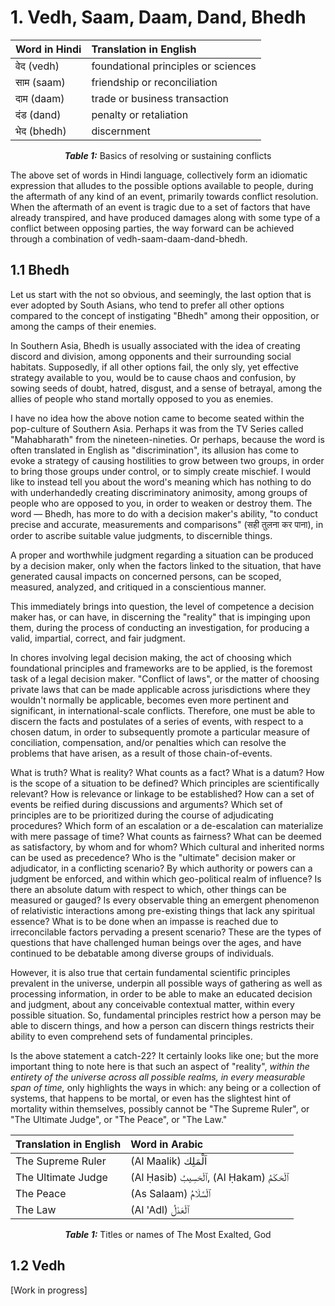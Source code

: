 # 1. Vedh, Saam, Daam, Dand, Bhedh 

<div align="center"> 

| Word in Hindi | Translation in English |
| :----- | :----- |
| वेद (vedh) | foundational principles or sciences |
| साम (saam) | friendship or reconciliation |
| दाम (daam) | trade or business transaction |
| दंड (dand) | penalty or retaliation |
| भेद (bhedh) | discernment |

<b><i>Table 1:</b></i> Basics of resolving or sustaining conflicts

</div>

The above set of words in Hindi language, collectively form an idiomatic expression that alludes to the possible options available to people, during the aftermath of any kind of an event, primarily towards conflict resolution. When the aftermath of an event is tragic due to a set of factors that have already transpired, and have produced damages along with some type of a conflict between opposing parties, the way forward can be achieved through a combination of vedh-saam-daam-dand-bhedh.  

## 1.1 Bhedh

Let us start with the not so obvious, and seemingly, the last option that is ever adopted by South Asians, who tend to prefer all other options compared to the concept of instigating "Bhedh" among their opposition, or among the camps of their enemies. 

In Southern Asia, Bhedh is usually associated with the idea of creating discord and division, among opponents and their surrounding social habitats. Supposedly, if all other options fail, the only sly, yet effective strategy available to you, would be to cause chaos and confusion, by sowing seeds of doubt, hatred, disgust, and a sense of betrayal, among the allies of people who stand mortally opposed to you as enemies.  

I have no idea how the above notion came to become seated within the pop-culture of Southern Asia. Perhaps it was from the TV Series called "Mahabharath" from the nineteen-nineties. Or perhaps, because the word is often translated in English as "discrimination", its allusion has come to evoke a strategy of causing hostilities to grow between two groups, in order to bring those groups under control, or to simply create mischief. I would like to instead tell you about the word's meaning which has nothing to do with underhandedly creating discriminatory animosity, among groups of people who are opposed to you, in order to weaken or destroy them. The word — Bhedh, has more to do with a decision maker's ability, "to conduct precise and accurate, measurements and comparisons" (सही तुलना कर पाना), in order to ascribe suitable value judgments, to discernible things.

A proper and worthwhile judgment regarding a situation can be produced by a decision maker, only when the factors linked to the situation, that have generated causal impacts on concerned persons, can be scoped, measured, analyzed, and critiqued in a conscientious manner. 

This immediately brings into question, the level of competence a decision maker has, or can have, in discerning the "reality" that is impinging upon them, during the process of conducting an investigation, for producing a valid, impartial, correct, and fair judgment. 

In chores involving legal decision making, the act of choosing which foundational principles and frameworks are to be applied, is the foremost task of a legal decision maker. "Conflict of laws", or the matter of choosing private laws that can be made applicable across jurisdictions where they wouldn't normally be applicable, becomes even more pertinent and significant, in international-scale conflicts. Therefore, one must be able to discern the facts and postulates of a series of events, with respect to a chosen datum, in order to subsequently promote a particular measure of conciliation, compensation, and/or penalties which can resolve the problems that have arisen, as a result of those chain-of-events. 

What is truth? What is reality? What counts as a fact? What is a datum? How is the scope of a situation to be defined? Which principles are scientifically relevant? How is relevance or linkage to be established? How can a set of events be reified during discussions and arguments? Which set of principles are to be prioritized during the course of adjudicating procedures? Which form of an escalation or a de-escalation can materialize with mere passage of time? What counts as fairness? What can be deemed as satisfactory, by whom and for whom? Which cultural and inherited norms can be used as precedence? Who is the "ultimate" decision maker or adjudicator, in a conflicting scenario? By which authority or powers can a judgment be enforced, and within which geo-political realm of influence? Is there an absolute datum with respect to which, other things can be measured or gauged? Is every observable thing an emergent phenomenon of relativistic interactions among pre-existing things that lack any spiritual essence? What is to be done when an impasse is reached due to irreconcilable factors pervading a present scenario? These are the types of questions that have challenged human beings over the ages, and have continued to be debatable among diverse groups of individuals. 

However, it is also true that certain fundamental scientific principles prevalent in the universe, underpin all possible ways of gathering as well as processing information, in order to be able to make an educated decision and judgment, about any conceivable contextual matter, within every possible situation. So, fundamental principles restrict how a person may be able to discern things, and how a person can discern things restricts their ability to even comprehend sets of fundamental principles. 

Is the above statement a catch-22? It certainly looks like one; but the more important thing to note here is that such an aspect of "reality", *within the entirety of the universe across all possible realms, in every measurable span of time,* only highlights the ways in which: any being or a collection of systems, that happens to be mortal, or even has the slightest hint of mortality within themselves, possibly cannot be "The Supreme Ruler", or "The Ultimate Judge", or "The Peace", or "The Law." 

<div align="center"> 

| Translation in English | Word in Arabic |
| :----- | :----- |
| The Supreme Ruler | (Al Maalik) اَلْمَلِك |
| The Ultimate Judge | (Al Ḥasib) ٱلْحَسِيبُ, (Al Ḥakam) ٱلْحَكَمُ |
| The Peace | (As Salaam) ٱلْسَّلَامُ |
| The Law | (Al 'Adl) ٱلْعَدْلُ |


<b><i>Table 1:</b></i> Titles or names of The Most Exalted, God

</div>

## 1.2 Vedh

[Work in progress]
